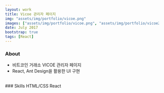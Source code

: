 ```yaml
---
layout: work
title: Vicoe 관리자 페이지
img: "assets/img/portfolio/vicoe.png"
images: ["assets/img/portfolio/vicoe.png", "assets/img/portfolio/vicoe2.png", "assets/img/portfolio/vicoe3.png", "assets/img/portfolio/vicoe4.png"]
date: July 2017
bootstrap: true
tags: [React]
---
```


### About
* 비트코인 거래소 VICOE 관리자 페이지
* React, Ant Design을 활용한 UI 구현

<br>
### Skills
<span class="badge badge-dark">HTML/CSS</span>
<span class="badge badge-dark">React</span>
